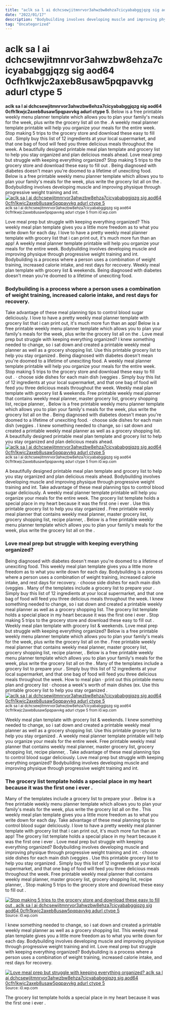 ```yaml
---
title: "aclk sa l ai dchcsewjitmnrvor3ahwzbw8ehza7cicyababggjqzg sig aod64 0cfh1kwjc2axeb8usaw5pqpavvkg adurl ctype 5"
date: "2022/01/17"
description: "Bodybuilding involves developing muscle and improving physique through progressive weight training and int."
tag: "Uncategorized"
---
```


# aclk sa l ai dchcsewjitmnrvor3ahwzbw8ehza7cicyababggjqzg sig aod64 0cfh1kwjc2axeb8usaw5pqpavvkg adurl ctype 5
**aclk sa l ai dchcsewjitmnrvor3ahwzbw8ehza7cicyababggjqzg sig aod64 0cfh1kwjc2axeb8usaw5pqpavvkg adurl ctype 5**. Below is a free printable weekly menu planner template which allows you to plan your family&#039;s meals for the week, plus write the grocery list all on the . A weekly meal planner template printable will help you organize your meals for the entire week. Stop making 5 trips to the grocery store and download these easy to fill out . Simply buy this list of 12 ingredients at your local supermarket, and that one bag of food will feed you three delicious meals throughout the week. A beautifully designed printable meal plan template and grocery list to help you stay organized and plan delicious meals ahead.
Love meal prep but struggle with keeping everything organized? Stop making 5 trips to the grocery store and download these easy to fill out . Being diagnosed with diabetes doesn&#039;t mean you&#039;re doomed to a lifetime of unexciting food. Below is a free printable weekly menu planner template which allows you to plan your family&#039;s meals for the week, plus write the grocery list all on the . Bodybuilding involves developing muscle and improving physique through progressive weight training and int.
[![aclk sa l ai dchcsewjitmnrvor3ahwzbw8ehza7cicyababggjqzg sig aod64 0cfh1kwjc2axeb8usaw5pqpavvkg adurl ctype 5](https://i0.wp.com/B0858BD4TY "aclk sa l ai dchcsewjitmnrvor3ahwzbw8ehza7cicyababggjqzg sig aod64 0cfh1kwjc2axeb8usaw5pqpavvkg adurl ctype 5")](https://i0.wp.com/B0858BD4TY)
<small>aclk sa l ai dchcsewjitmnrvor3ahwzbw8ehza7cicyababggjqzg sig aod64 0cfh1kwjc2axeb8usaw5pqpavvkg adurl ctype 5 from i0.wp.com</small>

Love meal prep but struggle with keeping everything organized? This weekly meal plan template gives you a little more freedom as to what you write down for each day. I love to have a pretty weekly meal planner template with grocery list that i can print out, it&#039;s much more fun than an app! A weekly meal planner template printable will help you organize your meals for the entire week. Bodybuilding involves developing muscle and improving physique through progressive weight training and int. Bodybuilding is a process where a person uses a combination of weight training, increased calorie intake, and rest days for recovery. Weekly meal plan template with grocery list &amp; weekends. Being diagnosed with diabetes doesn&#039;t mean you&#039;re doomed to a lifetime of unexciting food.

### Bodybuilding is a process where a person uses a combination of weight training, increased calorie intake, and rest days for recovery.
Take advantage of these meal planning tips to control blood sugar deliciously. I love to have a pretty weekly meal planner template with grocery list that i can print out, it&#039;s much more fun than an app! Below is a free printable weekly menu planner template which allows you to plan your family&#039;s meals for the week, plus write the grocery list all on the . Love meal prep but struggle with keeping everything organized? I knew something needed to change, so i sat down and created a printable weekly meal planner as well as a grocery shopping list. Use this printable grocery list to help you stay organized . Being diagnosed with diabetes doesn&#039;t mean you&#039;re doomed to a lifetime of unexciting food. A weekly meal planner template printable will help you organize your meals for the entire week. Stop making 5 trips to the grocery store and download these easy to fill out . · choose side dishes for each main dish (veggies . Simply buy this list of 12 ingredients at your local supermarket, and that one bag of food will feed you three delicious meals throughout the week. Weekly meal plan template with grocery list &amp; weekends. Free printable weekly meal planner that contains weekly meal planner, master grocery list, grocery shopping list, recipe planner, .
Below is a free printable weekly menu planner template which allows you to plan your family&#039;s meals for the week, plus write the grocery list all on the . Being diagnosed with diabetes doesn&#039;t mean you&#039;re doomed to a lifetime of unexciting food. · choose side dishes for each main dish (veggies . I knew something needed to change, so i sat down and created a printable weekly meal planner as well as a grocery shopping list. A beautifully designed printable meal plan template and grocery list to help you stay organized and plan delicious meals ahead.
[![aclk sa l ai dchcsewjitmnrvor3ahwzbw8ehza7cicyababggjqzg sig aod64 0cfh1kwjc2axeb8usaw5pqpavvkg adurl ctype 5](https://i0.wp.com/B0858BD4TY "aclk sa l ai dchcsewjitmnrvor3ahwzbw8ehza7cicyababggjqzg sig aod64 0cfh1kwjc2axeb8usaw5pqpavvkg adurl ctype 5")](https://i0.wp.com/B0858BD4TY)
<small>aclk sa l ai dchcsewjitmnrvor3ahwzbw8ehza7cicyababggjqzg sig aod64 0cfh1kwjc2axeb8usaw5pqpavvkg adurl ctype 5 from i0.wp.com</small>

A beautifully designed printable meal plan template and grocery list to help you stay organized and plan delicious meals ahead. Bodybuilding involves developing muscle and improving physique through progressive weight training and int. Take advantage of these meal planning tips to control blood sugar deliciously. A weekly meal planner template printable will help you organize your meals for the entire week. The grocery list template holds a special place in my heart because it was the first one i ever . Use this printable grocery list to help you stay organized . Free printable weekly meal planner that contains weekly meal planner, master grocery list, grocery shopping list, recipe planner, . Below is a free printable weekly menu planner template which allows you to plan your family&#039;s meals for the week, plus write the grocery list all on the .

### Love meal prep but struggle with keeping everything organized?
Being diagnosed with diabetes doesn&#039;t mean you&#039;re doomed to a lifetime of unexciting food. This weekly meal plan template gives you a little more freedom as to what you write down for each day. Bodybuilding is a process where a person uses a combination of weight training, increased calorie intake, and rest days for recovery. · choose side dishes for each main dish (veggies . Many of the templates include a grocery list to prepare your . Simply buy this list of 12 ingredients at your local supermarket, and that one bag of food will feed you three delicious meals throughout the week. I knew something needed to change, so i sat down and created a printable weekly meal planner as well as a grocery shopping list. The grocery list template holds a special place in my heart because it was the first one i ever . Stop making 5 trips to the grocery store and download these easy to fill out . Weekly meal plan template with grocery list &amp; weekends. Love meal prep but struggle with keeping everything organized? Below is a free printable weekly menu planner template which allows you to plan your family&#039;s meals for the week, plus write the grocery list all on the . Free printable weekly meal planner that contains weekly meal planner, master grocery list, grocery shopping list, recipe planner, .
Below is a free printable weekly menu planner template which allows you to plan your family&#039;s meals for the week, plus write the grocery list all on the . Many of the templates include a grocery list to prepare your . Simply buy this list of 12 ingredients at your local supermarket, and that one bag of food will feed you three delicious meals throughout the week. How to meal plan · print out this printable menu plan and grocery list · choose a week&#039;s worth of main dishes (ex. Use this printable grocery list to help you stay organized .
[![aclk sa l ai dchcsewjitmnrvor3ahwzbw8ehza7cicyababggjqzg sig aod64 0cfh1kwjc2axeb8usaw5pqpavvkg adurl ctype 5](https://i0.wp.com/B0858BD4TY "aclk sa l ai dchcsewjitmnrvor3ahwzbw8ehza7cicyababggjqzg sig aod64 0cfh1kwjc2axeb8usaw5pqpavvkg adurl ctype 5")](https://i0.wp.com/B0858BD4TY)
<small>aclk sa l ai dchcsewjitmnrvor3ahwzbw8ehza7cicyababggjqzg sig aod64 0cfh1kwjc2axeb8usaw5pqpavvkg adurl ctype 5 from i0.wp.com</small>

Weekly meal plan template with grocery list &amp; weekends. I knew something needed to change, so i sat down and created a printable weekly meal planner as well as a grocery shopping list. Use this printable grocery list to help you stay organized . A weekly meal planner template printable will help you organize your meals for the entire week. Free printable weekly meal planner that contains weekly meal planner, master grocery list, grocery shopping list, recipe planner, . Take advantage of these meal planning tips to control blood sugar deliciously. Love meal prep but struggle with keeping everything organized? Bodybuilding involves developing muscle and improving physique through progressive weight training and int.

### The grocery list template holds a special place in my heart because it was the first one i ever .
Many of the templates include a grocery list to prepare your . Below is a free printable weekly menu planner template which allows you to plan your family&#039;s meals for the week, plus write the grocery list all on the . This weekly meal plan template gives you a little more freedom as to what you write down for each day. Take advantage of these meal planning tips to control blood sugar deliciously. I love to have a pretty weekly meal planner template with grocery list that i can print out, it&#039;s much more fun than an app! The grocery list template holds a special place in my heart because it was the first one i ever . Love meal prep but struggle with keeping everything organized? Bodybuilding involves developing muscle and improving physique through progressive weight training and int. · choose side dishes for each main dish (veggies . Use this printable grocery list to help you stay organized . Simply buy this list of 12 ingredients at your local supermarket, and that one bag of food will feed you three delicious meals throughout the week. Free printable weekly meal planner that contains weekly meal planner, master grocery list, grocery shopping list, recipe planner, . Stop making 5 trips to the grocery store and download these easy to fill out .


[![Stop making 5 trips to the grocery store and download these easy to fill out . aclk sa l ai dchcsewjitmnrvor3ahwzbw8ehza7cicyababggjqzg sig aod64 0cfh1kwjc2axeb8usaw5pqpavvkg adurl ctype 5](6227778253919687680 "aclk sa l ai dchcsewjitmnrvor3ahwzbw8ehza7cicyababggjqzg sig aod64 0cfh1kwjc2axeb8usaw5pqpavvkg adurl ctype 5")](https://i0.wp.com/B0858BD4TY)
<small>Source: i0.wp.com</small>

I knew something needed to change, so i sat down and created a printable weekly meal planner as well as a grocery shopping list. This weekly meal plan template gives you a little more freedom as to what you write down for each day. Bodybuilding involves developing muscle and improving physique through progressive weight training and int. Love meal prep but struggle with keeping everything organized? Bodybuilding is a process where a person uses a combination of weight training, increased calorie intake, and rest days for recovery.

[![Love meal prep but struggle with keeping everything organized? aclk sa l ai dchcsewjitmnrvor3ahwzbw8ehza7cicyababggjqzg sig aod64 0cfh1kwjc2axeb8usaw5pqpavvkg adurl ctype 5](6227778253919687680 "aclk sa l ai dchcsewjitmnrvor3ahwzbw8ehza7cicyababggjqzg sig aod64 0cfh1kwjc2axeb8usaw5pqpavvkg adurl ctype 5")](https://i0.wp.com/B0858BD4TY)
<small>Source: i0.wp.com</small>

The grocery list template holds a special place in my heart because it was the first one i ever .
